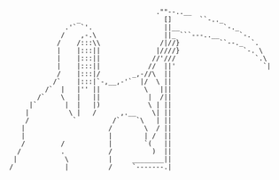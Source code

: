                                          .""--..__
                     _                     []       ``-.._
                  .'` `'.                  ||__           `-._
                 /    ,-.\                 ||_ ```---..__     `-.
                /    /:::\\               /|//}          ``--._  `.
                |    |:::||              |////}                `-. \
                |    |:::||             //'///                    `.\
                |    |:::||            //  ||'                      `|
                /    |:::|/        _,-//\  ||
               /`    |:::|`-,__,-'`  |/  \ ||
             /`  |   |'' ||           \   |||
           /`    \   |   ||            |  /||
         |`       |  |   |)            \ | ||
        |          \ |   /      ,.__    \| ||
        /           `         /`    `\   | ||
       |                     /        \  / ||
       |                     |        | /  ||
       /         /           |        `(   ||
      /          .           /          )  ||
     |            \          |     ________||
    /             |          /     `-------.|
